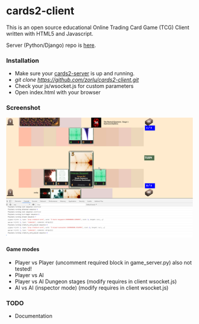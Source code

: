 # cards2-client
This is an open source educational Online Trading Card Game (TCG) Client written with HTML5 and Javascript.

Server (Python/Django) repo is [here](https://github.com/zorlu/cards2-server).

### Installation
* Make sure your [cards2-server](https://github.com/zorlu/cards2-server) is up and running.
* *git clone https://github.com/zorlu/cards2-client.git*
* Check your js/wsocket.js for custom parameters
* Open index.html with your browser

### Screenshot
![Cards 2 running screenshot](https://github.com/zorlu/cards2-client/raw/master/client/img/screenshot.jpg)

#### Game modes

* Player vs Player (uncomment required block in game_server.py) also not tested!
* Player vs AI
* Player vs AI Dungeon stages (modify requires in client wsocket.js)
* AI vs AI (inspector mode) (modify requires in client wsocket.js)


### TODO 
* Documentation

